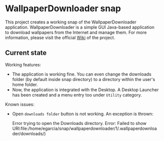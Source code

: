 # WallpaperDownloader snap

This project creates a working snap of the WallpaperDownloader application.
WallpaperDownloader is a simple GUI Java-based application to download wallpapers from the Internet and manage them. 
For more information, please visit the official [Wiki](https://bitbucket.org/eloy_garcia_pca/wallpaperdownloader/wiki/Home) of the project.

## Current state

Working features:
 - The application is working fine. You can even change the downloads folder (by default inside snap directory) to a directory within the user's home folder.
 - Now, the application is integrated with the Desktop. A Desktop Launcher has been created and a menu entry too under `Utility` category.

Known issues:
  - Open `downloads folder` button is not working. An exception is thrown: 

      Error trying to open the Downloads directory. Error: Failed to show URI:file:/home/egarcia/snap/wallpaperdownloader/1/.wallpaperdownloader/downloads/)

